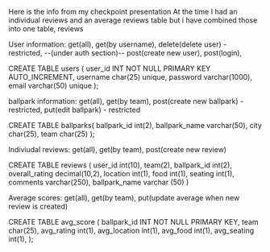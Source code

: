 Here is the info from my checkpoint presentation
At the time I had an individual reviews and an average reviews table but i have combined those into one table, reviews



User information: 
get(all), 
get(by username),
delete(delete user) - restricted,
--(under auth section)--
post(create new user), 
post(login),

CREATE TABLE users (
	user_id INT NOT NULL PRIMARY KEY AUTO_INCREMENT,
	username char(25) unique,
        password varchar(1000),
        email varchar(50) unique
);

ballpark information: 
get(all), 
get(by team),
post(create new ballpark) - restricted, 
put(edit ballpark) - restricted

CREATE TABLE ballparks(
ballpark_id int(2),
ballpark_name varchar(50),
city char(25),
team char(25)
);

Indiviudal reviews:
get(all), 
get(by team),
post(create new review)

CREATE TABLE reviews (
    user_id int(10),
    team(2),
    ballpark_id int(2),
    overall_rating decimal(10,2),
    location int(1),
    food int(1),
    seating int(1),
    comments varchar(250), 
    ballpark_name varchar (50)
)

Average scores: 
get(all),
get(by team), 
put(update average when new review is created)

CREATE TABLE avg_score (
	ballpark_id INT NOT NULL PRIMARY KEY,
    team char(25),
    avg_rating int(1),
    avg_location int(1),
    avg_food int(1),
    avg_seating int(1),
);